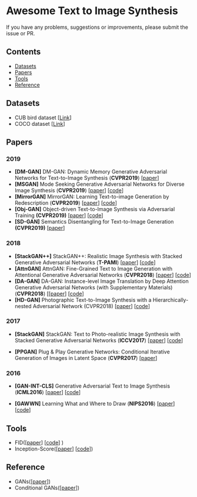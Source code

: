 # Awesome Text to Image Synthesis

If you have any problems, suggestions or improvements, please submit the issue or PR.

## Contents
* [Datasets](#datasets)
* [Papers](#papers)
* [Tools](#tools)
* [Reference](#reference)

## Datasets
- CUB bird dataset [[Link](http://www.vision.caltech.edu/visipedia/CUB-200-2011.html)]
- COCO dataset [[Link](http://cocodataset.org)]

## Papers

### 2019
- <a name="DM-GAN"></a> **[DM-GAN]** DM-GAN: Dynamic Memory Generative Adversarial Networks for Text-to-Image Synthesis (**CVPR2019**) [[paper](https://arxiv.org/abs/1904.01310)]
- <a name="MS-GAN"></a> **[MSGAN]** Mode Seeking Generative Adversarial Networks for Diverse Image Synthesis
 (**CVPR2019**) [[paper](https://arxiv.org/abs/1903.05628)] [[code](https://github.com/HelenMao/MSGAN)]
- <a name="MirrorGAN"></a> **[MirrorGAN]**  MirrorGAN: Learning Text-to-image Generation by Redescription (**CVPR2019**) [[paper](https://arxiv.org/abs/1903.05854)] [[code](https://github.com/qiaott/MirrorGAN)]
- <a name=""></a>**[Obj-GAN]** Object-driven Text-to-Image Synthesis via Adversarial Training **(CVPR2019)** [[paper](https://arxiv.org/abs/1902.10740)] [[code](https://github.com/jamesli1618/Obj-GAN)]
- <a name="SD-GAN"></a> **[SD-GAN]** Semantics Disentangling for Text-to-Image Generation **(CVPR2019)** [[paper](https://arxiv.org/abs/1904.01480)]

### 2018

- <a name="StackGAN++"></a> **[StackGAN++]** StackGAN++: Realistic Image Synthesis with Stacked Generative Adversarial Networks (**T-PAMI**) [[paper](https://github.com/hanzhanggit/StackGAN-v2)] [[code](https://github.com/hanzhanggit/StackGAN-v2)]
- <a name="AttnGAN"></a> **[AttnGAN]** AttnGAN: Fine-Grained Text to Image Generation with Attentional Generative Adversarial Networks (**CVPR2018**) [[paper](https://arxiv.org/abs/1711.10485)] [[code](https://github.com/taoxugit/AttnGAN)]
- <a name="DA-GAN"></a> **[DA-GAN]** DA-GAN: Instance-level Image Translation by Deep Attention Generative Adversarial Networks (with Supplementary Materials) (**CVPR2018**) [[[paper](https://arxiv.org/abs/1802.06454)] [[code]()]
- <a name="HD-GAN"></a> **[HD-GAN]** Photographic Text-to-Image Synthesis with a Hierarchically-nested Adversarial Network (CVPR2018) [[paper](https://arxiv.org/pdf/1802.09178.pdf)] [[code](https://github.com/ypxie/HDGan)]

### 2017
- <a name="StackGAN"></a> **[StackGAN]** StackGAN: Text to Photo-realistic Image Synthesis with Stacked Generative Adversarial Networks (**ICCV2017**) [[paper](https://arxiv.org/abs/1710.10916)] [[code](https://github.com/hanzhanggit/StackGAN)]

- <a name="PPGAN"></a> **[PPGAN]** Plug & Play Generative Networks: Conditional Iterative Generation of Images in Latent Space (**CVPR2017**) [[paper](https://arxiv.org/abs/1612.00005)]

### 2016
- <a name="GAN-INT-CLS"></a> **[GAN-INT-CLS]** Generative Adversarial Text to Image Synthesis (**ICML2016**) [[paper](https://arxiv.org/abs/1605.05396)] [[code](https://github.com/reedscot/icml2016)]

- <a name="GAWWN"></a> **[GAWWN]** Learning What and Where to Draw (**NIPS2016**) [[paper](https://arxiv.org/abs/1610.02454)] [[code](https://github.com/reedscot/nips2016)]

## Tools

- FID([[paper](https://arxiv.org/abs/1706.08500)] [[code](https://github.com/bioinf-jku/TTUR)] )
- Inception-Score([[paper](https://arxiv.org/abs/1606.03498)] [[code](https://github.com/hanzhanggit/StackGAN-inception-model)])
<!-- - LIPS([[paper](https://arxiv.org/abs/1801.03924)] [code]()) -->

## Reference
- GANs([[paper](https://arxiv.org/abs/1406.2661)])
- Conditional GANs([[paper](https://arxiv.org/abs/1411.1784)])

